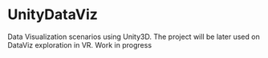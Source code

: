 # UnityDataViz
Data Visualization scenarios using Unity3D. The project will be later used on DataViz exploration in VR. 
Work in progress
